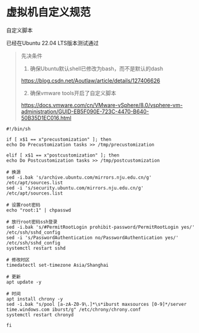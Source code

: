 # 虚拟机自定义规范

自定义脚本

已经在Ubuntu 22.04 LTS版本测试通过

> 先决条件
> 1. 确保Ubuntu默认shell已修改为bash，而不是默认的dash
> 
> https://blog.csdn.net/Aoutlaw/article/details/127406626
> 
> 2. 确保vmware tools开启了自定义脚本
> 
> https://docs.vmware.com/cn/VMware-vSphere/8.0/vsphere-vm-administration/GUID-EB5F090E-723C-4470-B640-50B35D1EC016.html

```
#!/bin/sh

if [ x$1 == x"precustomization" ]; then
echo Do Precustomization tasks >> /tmp/precustomization

elif [ x$1 == x"postcustomization" ]; then
echo Do Postcustomization tasks >> /tmp/postcustomization

# 换源
sed -i.bak 's/archive.ubuntu.com/mirrors.nju.edu.cn/g' /etc/apt/sources.list
sed -i 's/security.ubuntu.com/mirrors.nju.edu.cn/g' /etc/apt/sources.list

# 设置root密码
echo "root:1" | chpasswd

# 放行root密码ssh登录
sed -i.bak 's/#PermitRootLogin prohibit-password/PermitRootLogin yes/' /etc/ssh/sshd_config
sed -i 's/PasswordAuthentication no/PasswordAuthentication yes/' /etc/ssh/sshd_config
systemctl restart sshd

# 修改时区
timedatectl set-timezone Asia/Shanghai

# 更新
apt update -y

# 时间
apt install chrony -y
sed -i.bak "s/pool [a-zA-Z0-9\.]*\s*iburst maxsources [0-9]*/server time.windows.com iburst/g" /etc/chrony/chrony.conf
systemctl restart chronyd

fi
```
